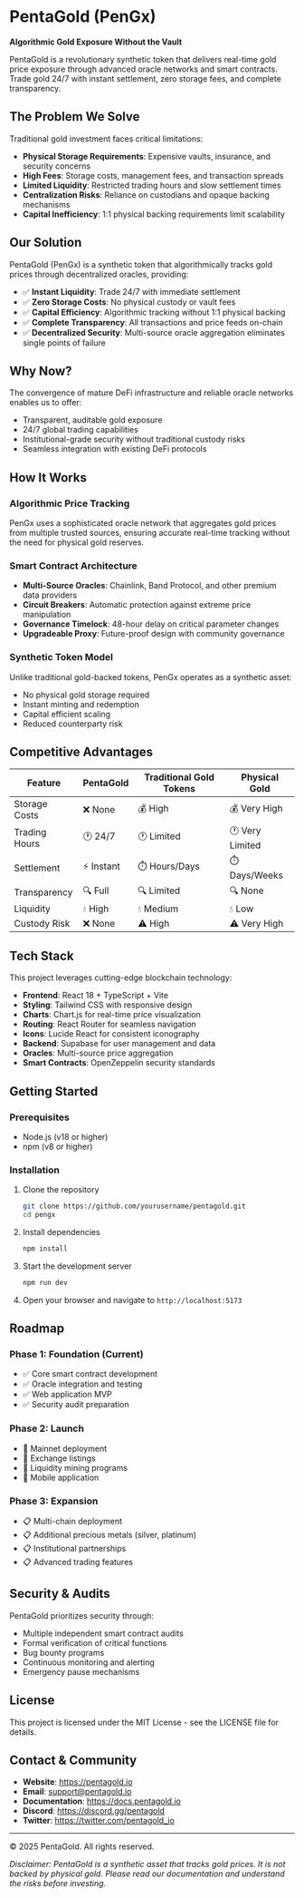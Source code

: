 # PentaGold (PenGx)

**Algorithmic Gold Exposure Without the Vault**

PentaGold is a revolutionary synthetic token that delivers real-time gold price exposure through advanced oracle networks and smart contracts. Trade gold 24/7 with instant settlement, zero storage fees, and complete transparency.

## The Problem We Solve

Traditional gold investment faces critical limitations:
- **Physical Storage Requirements**: Expensive vaults, insurance, and security concerns
- **High Fees**: Storage costs, management fees, and transaction spreads
- **Limited Liquidity**: Restricted trading hours and slow settlement times
- **Centralization Risks**: Reliance on custodians and opaque backing mechanisms
- **Capital Inefficiency**: 1:1 physical backing requirements limit scalability

## Our Solution

PentaGold (PenGx) is a synthetic token that algorithmically tracks gold prices through decentralized oracles, providing:

- ✅ **Instant Liquidity**: Trade 24/7 with immediate settlement
- ✅ **Zero Storage Costs**: No physical custody or vault fees
- ✅ **Capital Efficiency**: Algorithmic tracking without 1:1 physical backing
- ✅ **Complete Transparency**: All transactions and price feeds on-chain
- ✅ **Decentralized Security**: Multi-source oracle aggregation eliminates single points of failure

## Why Now?

The convergence of mature DeFi infrastructure and reliable oracle networks enables us to offer:
- Transparent, auditable gold exposure
- 24/7 global trading capabilities
- Institutional-grade security without traditional custody risks
- Seamless integration with existing DeFi protocols

## How It Works

### Algorithmic Price Tracking
PenGx uses a sophisticated oracle network that aggregates gold prices from multiple trusted sources, ensuring accurate real-time tracking without the need for physical gold reserves.

### Smart Contract Architecture
- **Multi-Source Oracles**: Chainlink, Band Protocol, and other premium data providers
- **Circuit Breakers**: Automatic protection against extreme price manipulation
- **Governance Timelock**: 48-hour delay on critical parameter changes
- **Upgradeable Proxy**: Future-proof design with community governance

### Synthetic Token Model
Unlike traditional gold-backed tokens, PenGx operates as a synthetic asset:
- No physical gold storage required
- Instant minting and redemption
- Capital efficient scaling
- Reduced counterparty risk

## Competitive Advantages

| Feature | PentaGold | Traditional Gold Tokens | Physical Gold |
|---------|-----------|------------------------|---------------|
| Storage Costs | ❌ None | 💰 High | 💰 Very High |
| Trading Hours | 🕐 24/7 | 🕐 Limited | 🕐 Very Limited |
| Settlement | ⚡ Instant | ⏱️ Hours/Days | ⏱️ Days/Weeks |
| Transparency | 🔍 Full | 🔍 Limited | 🔍 None |
| Liquidity | 💧 High | 💧 Medium | 💧 Low |
| Custody Risk | ❌ None | ⚠️ High | ⚠️ Very High |

## Tech Stack

This project leverages cutting-edge blockchain technology:

- **Frontend**: React 18 + TypeScript + Vite
- **Styling**: Tailwind CSS with responsive design
- **Charts**: Chart.js for real-time price visualization
- **Routing**: React Router for seamless navigation
- **Icons**: Lucide React for consistent iconography
- **Backend**: Supabase for user management and data
- **Oracles**: Multi-source price aggregation
- **Smart Contracts**: OpenZeppelin security standards

## Getting Started

### Prerequisites

- Node.js (v18 or higher)
- npm (v8 or higher)

### Installation

1. Clone the repository
   ```bash
   git clone https://github.com/yourusername/pentagold.git
   cd pengx
   ```

2. Install dependencies
   ```bash
   npm install
   ```

3. Start the development server
   ```bash
   npm run dev
   ```

4. Open your browser and navigate to `http://localhost:5173`

## Roadmap

### Phase 1: Foundation (Current)
- ✅ Core smart contract development
- ✅ Oracle integration and testing
- ✅ Web application MVP
- ✅ Security audit preparation

### Phase 2: Launch
- 🔄 Mainnet deployment
- 🔄 Exchange listings
- 🔄 Liquidity mining programs
- 🔄 Mobile application

### Phase 3: Expansion
- 📋 Multi-chain deployment
- 📋 Additional precious metals (silver, platinum)
- 📋 Institutional partnerships
- 📋 Advanced trading features

## Security & Audits

PentaGold prioritizes security through:
- Multiple independent smart contract audits
- Formal verification of critical functions
- Bug bounty programs
- Continuous monitoring and alerting
- Emergency pause mechanisms

## License

This project is licensed under the MIT License - see the LICENSE file for details.

## Contact & Community

- **Website**: https://pentagold.io
- **Email**: support@pentagold.io
- **Documentation**: https://docs.pentagold.io
- **Discord**: https://discord.gg/pentagold
- **Twitter**: https://twitter.com/pentagold_io

---

© 2025 PentaGold. All rights reserved.

*Disclaimer: PentaGold is a synthetic asset that tracks gold prices. It is not backed by physical gold. Please read our documentation and understand the risks before investing.*
